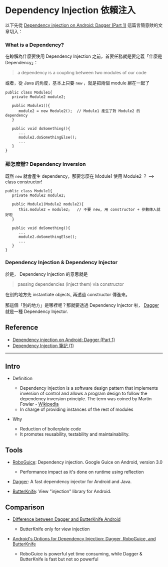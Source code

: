 # Dependency Injection 依賴注入

以下先從 [Dependency injection on Android: Dagger (Part 1)](http://antonioleiva.com/dependency-injection-android-dagger-part-1/) 這篇言簡意賅的文章切入：

### What is a Dependency?

在瞭解為什麼要使用 Dependency Injection 之前，首要任務就是要定義「什麼是 Dependency」：

> a dependency is a coupling between two modules of our code

或者，從 Java 的角度，基本上只要 `new` ，就是把兩個 module 綁在一起了

```
public class Module1{
   private Module2 module2;

   public Module1(){
      module2 = new Module2();  // Module1 產生了對 Module2 的 dependency
   }

   public void doSomething(){
      ...
      module2.doSomethingElse();
      ...
   }
}
```

### 那怎麼辦? Dependency inversion

既然 `new` 就會產生 dependency，那要怎麼在 Module1 使用 Module2 ？ --> class constructor!

```
public class Module1{
   private Module2 module2;

   public Module1(Module2 module2){
      this.module2 = module2;   // 不要 new, 用 constructor + 參數傳入就好啦
   }

   public void doSomething(){
      ...
      module2.doSomethingElse();
      ...
   }
}
```

### Dependency Injection & Dependency Injector

於是， Dependency Injection 的意思就是

> passing dependencies (inject them) via constructor

在別的地方先 instantiate objects, 再透過 constructor 傳進來。

那這個「別的地方」是哪裡呢？那就要透過 Dependency Injector 啦， [Dagger](http://square.github.io/dagger/) 就是一種 Dependency Injector.


## Reference

* [Dependency injection on Android: Dagger (Part 1)](http://antonioleiva.com/dependency-injection-android-dagger-part-1/)
* [Dependency Injection 筆記 (1)](http://huan-lin.blogspot.com/2011/10/dependency-injection-1.html)

---

## Intro

- Definition
  - Dependency injection is a software design pattern that implements inversion of control and allows a program design to follow the dependency inversion principle. The term was coined by Martin Fowler -  [Wikipedia](http://en.wikipedia.org/wiki/Dependency_injection)
  - In charge of providing instances of the rest of modules

- Why
  - Reduction of boilerplate code
  - It promotes reusability, testability and maintainability.

## Tools

- [RoboGuice](https://github.com/roboguice/roboguice): Dependency injection. Google Guice on Android, version 3.0
  - Performance impact as it's done on runtime using reflection

- [Dagger](https://github.com/square/dagger): A fast dependency injector for Android and Java.
- [ButterKnife](https://github.com/JakeWharton/butterknife): View "injection" library for Android.

## Comparison

- [Difference between Dagger and ButterKnife Android](http://stackoverflow.com/questions/20821148/difference-between-dagger-and-butterknife-android)
  - ButterKnife only for view injection

- [Android's Options for Dependency Injection: Dagger, RoboGuice, and ButterKnife](http://java.dzone.com/articles/androids-options-dependency)
  - RoboGuice is powerful yet time consuming, while Dagger & ButterKnife is fast but not so powerful
